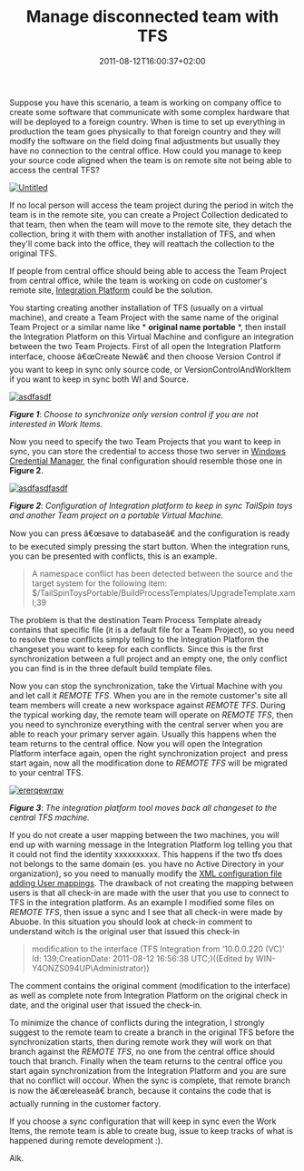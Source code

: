 ﻿---
title: "Manage disconnected team with TFS"
description: ""
date: 2011-08-12T16:00:37+02:00
draft: false
tags: [ALM,Team Foundation Server]
categories: [Team Foundation Server]
---
Suppose you have this scenario, a team is working on company office to create some software that communicate with some complex hardware that will be deployed to a foreign country. When is time to set up everything in production the team goes physically to that foreign country and they will modify the software on the field doing final adjustments but usually they have no connection to the central office. How could you manage to keep your source code aligned when the team is on remote site not being able to access the central TFS?

[![Untitled](https://www.codewrecks.com/blog/wp-content/uploads/2011/08/Untitled_thumb2.jpg "Untitled")](https://www.codewrecks.com/blog/wp-content/uploads/2011/08/Untitled3.jpg)

If no local person will access the team project during the period in witch the team is in the remote site, you can create a Project Collection dedicated to that team, then when the team will move to the remote site, they detach the collection, bring it with them with another installation of TFS, and when they'll come back into the office, they will reattach the collection to the original TFS.

If people from central office should being able to access the Team Project from central office, while the team is working on code on customer's remote site, [Integration Platform](http://tfsintegration.codeplex.com/) could be the solution.

You starting creating another installation of TFS (usually on a virtual machine), and create a Team Project with the same name of the original Team Project or a similar name like * **original name portable** *, then install the Integration Platform on this Virtual Machine and configure an integration between the two Team Projects. First of all open the Integration Platform interface, choose â€œCreate Newâ€ and then choose Version Control if you want to keep in sync only source code, or VersionControlAndWorkItem if you want to keep in sync both WI and Source.

[![asdfasdf](https://www.codewrecks.com/blog/wp-content/uploads/2011/08/asdfasdf_thumb.jpg "asdfasdf")](https://www.codewrecks.com/blog/wp-content/uploads/2011/08/asdfasdf.jpg)

 ***Figure 1***: *Choose to synchronize only version control if you are not interested in Work Items.*

Now you need to specify the two Team Projects that you want to keep in sync, you can store the credential to access those two server in [Windows Credential Manager](http://www.codewrecks.com/blog/index.php/2011/03/09/use-credential-manager-to-use-tfs-shell-extension-in-a-workgroup-or-outside-a-domain/), the final configuration should resemble those one in  **Figure 2**.

[![asdfasdfasdf](https://www.codewrecks.com/blog/wp-content/uploads/2011/08/asdfasdfasdf_thumb.jpg "asdfasdfasdf")](https://www.codewrecks.com/blog/wp-content/uploads/2011/08/asdfasdfasdf.jpg)

 ***Figure 2***: *Configuration of Integration platform to keep in sync TailSpin toys and another Team project on a portable Virtual Machine.*

Now you can press â€œsave to databaseâ€ and the configuration is ready to be executed simply pressing the start button. When the integration runs, you can be presented with conflicts, this is an example.

> A namespace conflict has been detected between the source and the target system for the following item: $/TailSpinToysPortable/BuildProcessTemplates/UpgradeTemplate.xaml;39

The problem is that the destination Team Process Template already contains that specific file (it is a default file for a Team Project), so you need to resolve these conflicts simply telling to the Integration Platform the changeset you want to keep for each conflicts. Since this is the first synchronization between a full project and an empty one, the only conflict you can find is in the three default build template files.

Now you can stop the synchronization, take the Virtual Machine with you and let call it *REMOTE TFS*. When you are in the remote customer's site all team members will create a new workspace against *REMOTE TFS*. During the typical working day, the remote team will operate on *REMOTE TFS*, then you need to synchronize everything with the central server when you are able to reach your primary server again. Usually this happens when the team returns to the central office. Now you will open the Integration Platform interface again, open the right synchronization project  and press start again, now all the modification done to *REMOTE TFS* will be migrated to your central TFS.

[![ererqewrqw](https://www.codewrecks.com/blog/wp-content/uploads/2011/08/ererqewrqw_thumb.jpg "ererqewrqw")](https://www.codewrecks.com/blog/wp-content/uploads/2011/08/ererqewrqw.jpg)

 ***Figure 3***: *The integration platform tool moves back all changeset to the central TFS machine.*

If you do not create a user mapping between the two machines, you will end up with warning message in the Integration Platform log telling you that it could not find the identity xxxxxxxxxx. This happens if the two tfs does not belongs to the same domain (es. you have no Active Directory in your organization), so you need to manually modify the [XML configuration file adding User mappings](http://www.codewrecks.com/blog/index.php/2010/09/30/keep-codeplex-projects-and-local-tfs-projects-syncronized/). The drawback of not creating the mapping between users is that all check-in are made with the user that you use to connect to TFS in the integration platform. As an example I modified some files on *REMOTE TFS*, then issue a sync and I see that all check-in were made by Abuobe. In this situation you should look at check-in comment to understand witch is the original user that issued this check-in

> modification to the interface (TFS Integration from ‘10.0.0.220 (VC)’ Id: 139;CreationDate: 2011-08-12 16:56:38 UTC;)((Edited by WIN-Y4ONZS094UP\Administrator))

The comment contains the original comment (modification to the interface) as well as complete note from Integration Platform on the original check in date, and the original user that issued the check-in.

To minimize the chance of conflicts during the integration, I strongly suggest to the remote team to create a branch in the original TFS before the synchronization starts, then during remote work they will work on that branch against the *REMOTE TFS*, no one from the central office should touch that branch. Finally when the team returns to the central office you start again synchronization from the Integration Platform and you are sure that no conflict will occour. When the sync is complete, that remote branch is now the â€œreleaseâ€ branch, because it contains the code that is actually running in the customer factory.

If you choose a sync configuration that will keep in sync even the Work Items, the remote team is able to create bug, issue to keep tracks of what is happened during remote development :).

Alk.

